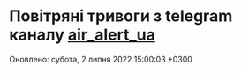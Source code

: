 # Повітряні тривоги з telegram каналу [air_alert_ua](https://t.me/air_alert_ua)

Оновлено:
субота, 2 липня 2022 15:00:03 +0300
